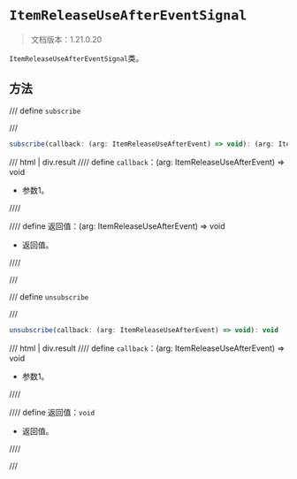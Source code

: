 # `ItemReleaseUseAfterEventSignal`

> 文档版本：1.21.0.20

`ItemReleaseUseAfterEventSignal`类。

## 方法

/// define
`subscribe`


///

```js
subscribe(callback: (arg: ItemReleaseUseAfterEvent) => void): (arg: ItemReleaseUseAfterEvent) => void
```

/// html | div.result
//// define
`callback`：(arg: ItemReleaseUseAfterEvent) => void

- 参数1。


////

//// define
返回值：(arg: ItemReleaseUseAfterEvent) => void

- 返回值。


////

///


/// define
`unsubscribe`


///

```js
unsubscribe(callback: (arg: ItemReleaseUseAfterEvent) => void): void
```

/// html | div.result
//// define
`callback`：(arg: ItemReleaseUseAfterEvent) => void

- 参数1。


////

//// define
返回值：`void`

- 返回值。


////

///

